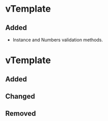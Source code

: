 # vTemplate
## Added
* Instance and Numbers validation methods.

# vTemplate
## Added
## Changed
## Removed
